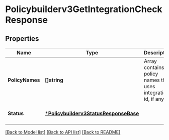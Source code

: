 # Policybuilderv3GetIntegrationCheckResponse

## Properties
Name | Type | Description | Notes
------------ | ------------- | ------------- | -------------
**PolicyNames** | **[]string** | Array contains policy names that uses integration id, if any. | [optional] [default to null]
**Status** | [***Policybuilderv3StatusResponseBase**](policybuilderv3StatusResponseBase.md) |  | [optional] [default to null]

[[Back to Model list]](../README.md#documentation-for-models) [[Back to API list]](../README.md#documentation-for-api-endpoints) [[Back to README]](../README.md)

